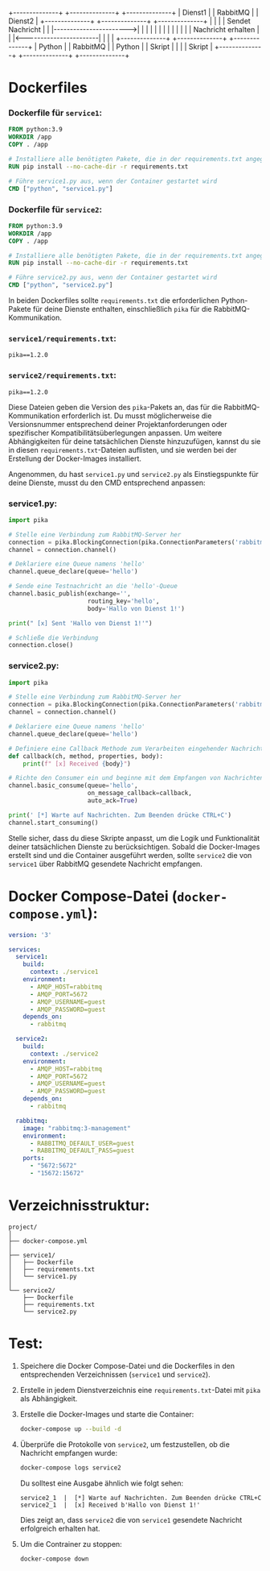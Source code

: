    +--------------+         +--------------+         +--------------+
   |  Dienst1     |         |   RabbitMQ   |         |  Dienst2     |
   +--------------+         +--------------+         +--------------+
           |                        |                        |
           |    Sendet Nachricht    |                        |
           |----------------------->|                        |
           |                        |                        |
           |                        |                        |
           |                        |                        |
           |                        |    Nachricht erhalten  |
           |                        |<-----------------------|
           |                        |                        |
   +--------------+         +--------------+         +--------------+
   |   Python     |         |   RabbitMQ   |         |   Python     |
   |   Skript     |         |              |         |   Skript     |
   +--------------+         +--------------+         +--------------+


# Dockerfiles

### Dockerfile für `service1`:

```Dockerfile
FROM python:3.9
WORKDIR /app
COPY . /app

# Installiere alle benötigten Pakete, die in der requirements.txt angegeben sind
RUN pip install --no-cache-dir -r requirements.txt

# Führe service1.py aus, wenn der Container gestartet wird
CMD ["python", "service1.py"]
```

### Dockerfile für `service2`:

```Dockerfile
FROM python:3.9
WORKDIR /app
COPY . /app

# Installiere alle benötigten Pakete, die in der requirements.txt angegeben sind
RUN pip install --no-cache-dir -r requirements.txt

# Führe service2.py aus, wenn der Container gestartet wird
CMD ["python", "service2.py"]
```

In beiden Dockerfiles sollte `requirements.txt` die erforderlichen Python-Pakete für deine Dienste enthalten, einschließlich `pika` für die RabbitMQ-Kommunikation.

### `service1/requirements.txt`:

```plaintext
pika==1.2.0
```

### `service2/requirements.txt`:

```plaintext
pika==1.2.0
```

Diese Dateien geben die Version des `pika`-Pakets an, das für die RabbitMQ-Kommunikation erforderlich ist. Du musst möglicherweise die Versionsnummer entsprechend deiner Projektanforderungen oder spezifischer Kompatibilitätsüberlegungen anpassen. Um weitere Abhängigkeiten für deine tatsächlichen Dienste hinzuzufügen, kannst du sie in diesen `requirements.txt`-Dateien auflisten, und sie werden bei der Erstellung der Docker-Images installiert.

Angenommen, du hast `service1.py` und `service2.py` als Einstiegspunkte für deine Dienste, musst du den CMD entsprechend anpassen:

### service1.py:

```python
import pika

# Stelle eine Verbindung zum RabbitMQ-Server her
connection = pika.BlockingConnection(pika.ConnectionParameters('rabbitmq'))
channel = connection.channel()

# Deklariere eine Queue namens 'hello'
channel.queue_declare(queue='hello')

# Sende eine Testnachricht an die 'hello'-Queue
channel.basic_publish(exchange='',
                      routing_key='hello',
                      body='Hallo von Dienst 1!')

print(" [x] Sent 'Hallo von Dienst 1!'")

# Schließe die Verbindung
connection.close()
```

### service2.py:

```python
import pika

# Stelle eine Verbindung zum RabbitMQ-Server her
connection = pika.BlockingConnection(pika.ConnectionParameters('rabbitmq'))
channel = connection.channel()

# Deklariere eine Queue namens 'hello'
channel.queue_declare(queue='hello')

# Definiere eine Callback Methode zum Verarbeiten eingehender Nachrichten
def callback(ch, method, properties, body):
    print(f" [x] Received {body}")

# Richte den Consumer ein und beginne mit dem Empfangen von Nachrichten aus der 'hello'-Warteschlange
channel.basic_consume(queue='hello',
                      on_message_callback=callback,
                      auto_ack=True)

print(' [*] Warte auf Nachrichten. Zum Beenden drücke CTRL+C')
channel.start_consuming()
```

Stelle sicher, dass du diese Skripte anpasst, um die Logik und Funktionalität deiner tatsächlichen Dienste zu berücksichtigen. Sobald die Docker-Images erstellt sind und die Container ausgeführt werden, sollte `service2` die von `service1` über RabbitMQ gesendete Nachricht empfangen.

# Docker Compose-Datei (`docker-compose.yml`):

```yaml
version: '3'

services:
  service1:
    build:
      context: ./service1
    environment:
      - AMQP_HOST=rabbitmq
      - AMQP_PORT=5672
      - AMQP_USERNAME=guest
      - AMQP_PASSWORD=guest
    depends_on:
      - rabbitmq

  service2:
    build:
      context: ./service2
    environment:
      - AMQP_HOST=rabbitmq
      - AMQP_PORT=5672
      - AMQP_USERNAME=guest
      - AMQP_PASSWORD=guest
    depends_on:
      - rabbitmq

  rabbitmq:
    image: "rabbitmq:3-management"
    environment:
      - RABBITMQ_DEFAULT_USER=guest
      - RABBITMQ_DEFAULT_PASS=guest
    ports:
      - "5672:5672"
      - "15672:15672"
```

# Verzeichnisstruktur:

```
project/
│
├── docker-compose.yml
│
├── service1/
│   ├── Dockerfile
│   ├── requirements.txt
│   └── service1.py
│
└── service2/
    ├── Dockerfile
    ├── requirements.txt
    └── service2.py
```

# Test:

1. Speichere die Docker Compose-Datei und die Dockerfiles in den entsprechenden Verzeichnissen (`service1` und `service2`).
2. Erstelle in jedem Dienstverzeichnis eine `requirements.txt`-Datei mit `pika` als Abhängigkeit.
3. Erstelle die Docker-Images und starte die Container:

   ```bash
   docker-compose up --build -d
   ```

4. Überprüfe die Protokolle von `service2`, um festzustellen, ob die Nachricht empfangen wurde:

   ```bash
   docker-compose logs service2
   ```

   Du solltest eine Ausgabe ähnlich wie folgt sehen:

   ```
   service2_1  |  [*] Warte auf Nachrichten. Zum Beenden drücke CTRL+C
   service2_1  |  [x] Received b'Hallo von Dienst 1!'
   ```

   Dies zeigt an, dass `service2` die von `service1` gesendete Nachricht erfolgreich erhalten hat.

5. Um die Contrainer zu stoppen:

   ```bash
   docker-compose down
   ```
